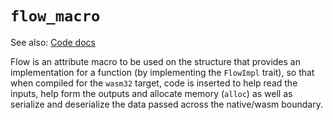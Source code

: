 # `flow_macro`

See also: [Code docs](http://andrewdavidmackenzie.github.io/flow/code/doc/flow_macro/index.html)

Flow is an attribute macro to be used on the structure that provides an implementation for a function (by implementing
the `FlowImpl` trait), so that when compiled for the `wasm32` target, code is inserted to help read the inputs,
help form the outputs and allocate memory (`alloc`) as well as serialize and deserialize the data passed across the 
native/wasm boundary.